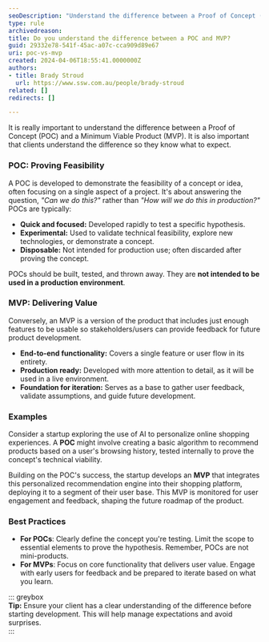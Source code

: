 ```yaml
---
seoDescription: "Understand the difference between a Proof of Concept (POC) and a Minimum Viable Product (MVP), crucial for successful product development."
type: rule
archivedreason: 
title: Do you understand the difference between a POC and MVP?
guid: 29332e78-541f-45ac-a07c-cca909d89e67
uri: poc-vs-mvp
created: 2024-04-06T18:55:41.0000000Z
authors:
- title: Brady Stroud
  url: https://www.ssw.com.au/people/brady-stroud
related: []
redirects: []

---
```


It is really important to understand the difference between a Proof of Concept (POC) and a Minimum Viable Product (MVP). It is also important that clients understand the difference so they know what to expect.

<!--endintro-->

### POC: Proving Feasibility

A POC is developed to demonstrate the feasibility of a concept or idea, often focusing on a single aspect of a project. It's about answering the question, _"Can we do this?"_ rather than _"How will we do this in production?"_ POCs are typically:

* **Quick and focused:** Developed rapidly to test a specific hypothesis.
* **Experimental:** Used to validate technical feasibility, explore new technologies, or demonstrate a concept.
* **Disposable:** Not intended for production use; often discarded after proving the concept.

POCs should be built, tested, and thrown away. They are **not intended to be used in a production environment**.

### MVP: Delivering Value

Conversely, an MVP is a version of the product that includes just enough features to be usable so stakeholders/users can provide feedback for future product development.

* **End-to-end functionality:** Covers a single feature or user flow in its entirety.
* **Production ready:** Developed with more attention to detail, as it will be used in a live environment.
* **Foundation for iteration:** Serves as a base to gather user feedback, validate assumptions, and guide future development.

### Examples

Consider a startup exploring the use of AI to personalize online shopping experiences. A **POC** might involve creating a basic algorithm to recommend products based on a user's browsing history, tested internally to prove the concept's technical viability.

Building on the POC's success, the startup develops an **MVP** that integrates this personalized recommendation engine into their shopping platform, deploying it to a segment of their user base. This MVP is monitored for user engagement and feedback, shaping the future roadmap of the product.

### Best Practices

* **For POCs**: Clearly define the concept you're testing. Limit the scope to essential elements to prove the hypothesis. Remember, POCs are not mini-products.
* **For MVPs**: Focus on core functionality that delivers user value. Engage with early users for feedback and be prepared to iterate based on what you learn.

::: greybox  
**Tip:** Ensure your client has a clear understanding of the difference before starting development. This will help manage expectations and avoid surprises.  
:::
